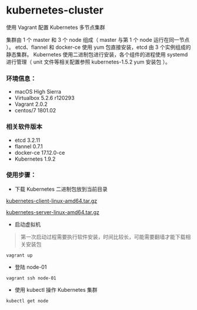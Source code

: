 # kubernetes-cluster
使用 Vagrant 配置 Kubernetes 多节点集群

集群由 1 个 master 和 3 个 node 组成（ master 与第 1 个 node 运行在同一节点 ）。
etcd、flannel 和 docker-ce 使用 yum 包直接安装，etcd 由 3 个实例组成的静态集群。
Kubernetes 使用二进制包进行安装，各个组件的进程使用 systemd 进行管理（ unit 文件等相关配置参照 kubernetes-1.5.2 yum 安装包 ）。

### 环境信息：
- macOS High Sierra
- Virtualbox 5.2.6 r120293
- Vagrant 2.0.2
- centos/7 1801.02

### 相关软件版本
- etcd 3.2.11
- flannel 0.7.1
- docker-ce 17.12.0-ce
- Kubernetes 1.9.2

### 使用步骤：
- 下载 Kubernetes 二进制包放到当前目录

[kubernetes-client-linux-amd64.tar.gz](https://dl.k8s.io/v1.9.2/kubernetes-client-linux-amd64.tar.gz)

[kubernetes-server-linux-amd64.tar.gz](https://dl.k8s.io/v1.9.2/kubernetes-server-linux-amd64.tar.gz)

- 启动虚拟机

> 第一次启动过程需要执行软件安装，时间比较长，可能需要翻墙才能下载相关安装包

```
vagrant up
```

- 登陆 node-01

```
vagrant ssh node-01
```

- 使用 kubectl 操作 Kubernetes 集群

```
kubectl get node
```
